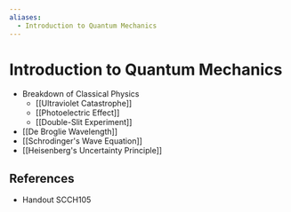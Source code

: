 ```yaml
---
aliases:
  - Introduction to Quantum Mechanics
---
```


# Introduction to Quantum Mechanics

- Breakdown of Classical Physics
	- [[Ultraviolet Catastrophe]]
	- [[Photoelectric Effect]]
	- [[Double-Slit Experiment]]
- [[De Broglie Wavelength]]
- [[Schrodinger's Wave Equation]]
- [[Heisenberg's Uncertainty Principle]]

## References

- Handout SCCH105
